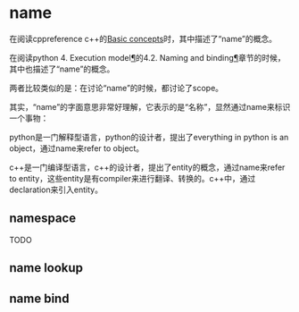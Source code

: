 # name

在阅读cppreference c++的[Basic concepts](https://en.cppreference.com/w/cpp/language/basic_concepts)时，其中描述了“name”的概念。

在阅读python 4. Execution model[¶](https://docs.python.org/3/reference/executionmodel.html#execution-model)的4.2. Naming and binding[¶](https://docs.python.org/3/reference/executionmodel.html#naming-and-binding)章节的时候，其中也描述了“name”的概念。

两者比较类似的是：在讨论“name”的时候，都讨论了scope。

其实，“name”的字面意思非常好理解，它表示的是“名称”，显然通过name来标识一个事物：

python是一门解释型语言，python的设计者，提出了everything in python is an object，通过name来refer to object。

c++是一门编译型语言，c++的设计者，提出了entity的概念，通过name来refer to entity，这些entity是有compiler来进行翻译、转换的。c++中，通过declaration来引入entity。



## namespace

TODO



## name lookup



## name bind